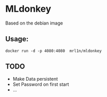 MLdonkey
===========

Based on the debian image

Usage:
-----------

```
docker run -d -p 4080:4080  mrl1n/mldonkey
```

TODO
-----------

- Make Data persistent
- Set Password on first start
- ...
